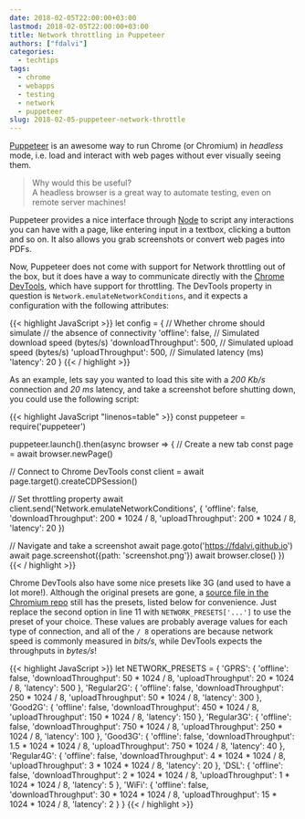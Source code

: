 ```yaml
---
date: 2018-02-05T22:00:00+03:00
lastmod: 2018-02-05T22:00:00+03:00
title: Network throttling in Puppeteer
authors: ["fdalvi"]
categories:
  - techtips
tags:
  - chrome
  - webapps
  - testing
  - network
  - puppeteer
slug: 2018-02-05-puppeteer-network-throttle
---
```


[Puppeteer](https://github.com/GoogleChrome/puppeteer) is an awesome way to run Chrome (or Chromium) in _headless_ mode, i.e. load and interact with web pages without ever visually seeing them. 

> Why would this be useful?  
> A headless browser is a great way to automate testing, even on remote server machines! 

Puppeteer provides a nice interface through [Node](https://nodejs.org/en/) to script any interactions you can have with a page, like entering input in a textbox, clicking a button and so on. It also allows you grab screenshots or convert web pages into PDFs.

Now, Puppeteer does not come with support for Network throttling out of the box, but it does have a way to communicate directly with the [Chrome DevTools](https://developer.chrome.com/devtools), which have support for throttling. The DevTools property in question is `Network.emulateNetworkConditions`, and it expects a configuration with the following attributes:

{{< highlight JavaScript >}}
let config = {
  // Whether chrome should simulate
  // the absence of connectivity
  'offline': false,
  // Simulated download speed (bytes/s)
  'downloadThroughput': 500,
  // Simulated upload speed (bytes/s)
  'uploadThroughput': 500,
  // Simulated latency (ms)
  'latency': 20
}
{{< / highlight >}}

As an example, lets say you wanted to load this site with a _200 Kb/s_ connection and _20 ms_ latency, and take a screenshot before shutting down, you could use the following script:

{{< highlight JavaScript "linenos=table" >}}
const puppeteer = require('puppeteer')

puppeteer.launch().then(async browser => {
  // Create a new tab
  const page = await browser.newPage()

  // Connect to Chrome DevTools
  const client = await page.target().createCDPSession()

  // Set throttling property
  await client.send('Network.emulateNetworkConditions', {
    'offline': false,
    'downloadThroughput': 200 * 1024 / 8,
    'uploadThroughput': 200 * 1024 / 8,
    'latency': 20
  })

  // Navigate and take a screenshot
  await page.goto('https://fdalvi.github.io')
  await page.screenshot({path: 'screenshot.png'})
  await browser.close()
})
{{< / highlight >}}

Chrome DevTools also have some nice presets like 3G (and used to have a lot more!). Although the original presets are gone, a [source file in the Chromium repo](https://cs.chromium.org/chromium/src/tools/android/loading/emulation.py) still has the presets, listed below for convenience. Just replace the second option in line 11 with `NETWORK_PRESETS['...']` to use the preset of your choice. These values are probably average values for each type of connection, and all of the `/ 8` operations are because network speed is commonly measured in _bits/s_, while DevTools expects the throughputs in _bytes/s_!

{{< highlight JavaScript >}}
let NETWORK_PRESETS = {
  'GPRS': {
    'offline': false,
    'downloadThroughput': 50 * 1024 / 8,
    'uploadThroughput': 20 * 1024 / 8,
    'latency': 500
  },
  'Regular2G': {
    'offline': false,
    'downloadThroughput': 250 * 1024 / 8,
    'uploadThroughput': 50 * 1024 / 8,
    'latency': 300
  },
  'Good2G': {
    'offline': false,
    'downloadThroughput': 450 * 1024 / 8,
    'uploadThroughput': 150 * 1024 / 8,
    'latency': 150
  },
  'Regular3G': {
    'offline': false,
    'downloadThroughput': 750 * 1024 / 8,
    'uploadThroughput': 250 * 1024 / 8,
    'latency': 100
  },
  'Good3G': {
    'offline': false,
    'downloadThroughput': 1.5 * 1024 * 1024 / 8,
    'uploadThroughput': 750 * 1024 / 8,
    'latency': 40
  },
  'Regular4G': {
    'offline': false,
    'downloadThroughput': 4 * 1024 * 1024 / 8,
    'uploadThroughput': 3 * 1024 * 1024 / 8,
    'latency': 20
  },
  'DSL': {
    'offline': false,
    'downloadThroughput': 2 * 1024 * 1024 / 8,
    'uploadThroughput': 1 * 1024 * 1024 / 8,
    'latency': 5
  },
  'WiFi': {
    'offline': false,
    'downloadThroughput': 30 * 1024 * 1024 / 8,
    'uploadThroughput': 15 * 1024 * 1024 / 8,
    'latency': 2
  }
}
{{< / highlight >}}